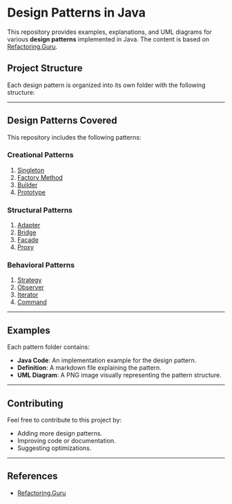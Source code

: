 # **Design Patterns in Java**

This repository provides examples, explanations, and UML diagrams for various **design patterns** implemented in Java. The content is based on [Refactoring.Guru](https://refactoring.guru/design-patterns/java).

## **Project Structure**

Each design pattern is organized into its own folder with the following structure:

---

## **Design Patterns Covered**

This repository includes the following patterns:

### **Creational Patterns**
1. [Singleton](./singleton)
2. [Factory Method](./factory)
3. [Builder](./builder)
4. [Prototype](./prototype)

### **Structural Patterns**
1. [Adapter](./adapter)
2. [Bridge](./bridge)
3. [Facade](./facade)
4. [Proxy](./proxy)

### **Behavioral Patterns**
1. [Strategy](./strategy)
2. [Observer](./observer)
3. [Iterator](./iterator)
4. [Command](./command)

---

## **Examples**

Each pattern folder contains:

- **Java Code**: An implementation example for the design pattern.
- **Definition**: A markdown file explaining the pattern.
- **UML Diagram**: A PNG image visually representing the pattern structure.

---

## **Contributing**

Feel free to contribute to this project by:

- Adding more design patterns.
- Improving code or documentation.
- Suggesting optimizations.

---

## **References**

- [Refactoring.Guru](https://refactoring.guru/design-patterns/java)
